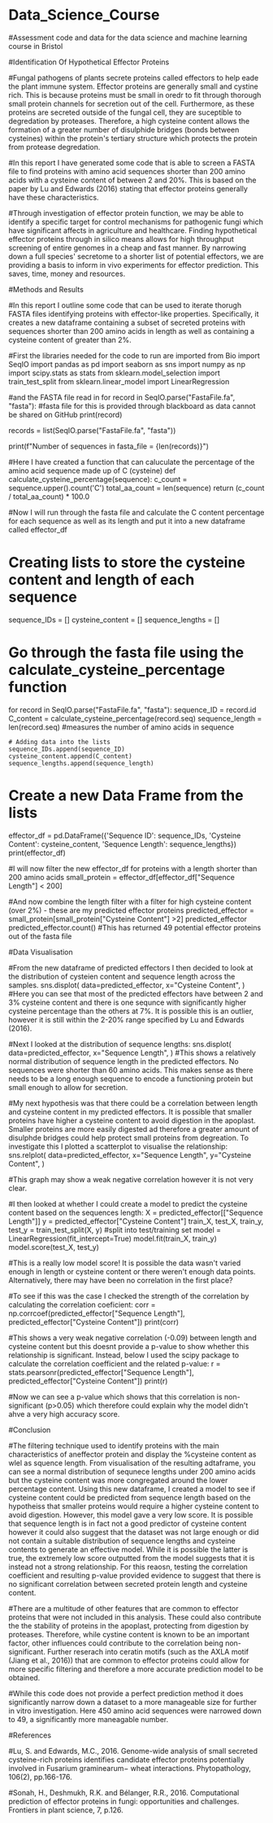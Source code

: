 # Data_Science_Course
#Assessment code and data for the data science and machine learning course in Bristol 

#Identification Of Hypothetical Effector Proteins

#Fungal pathogens of plants secrete proteins called effectors to help eade the plant immune system. Effector proteins are generally small and cystine rich. This is because proteins must be small in oredr to fit through thorough small protein channels for secretion out of the cell. Furthermore, as these proteins are secreted outside of the fungal cell, they are suceptible to degredation by proteases. Therefore, a high cysteine content allows the formation of a greater number of disulphide bridges (bonds between cysteines) within the protein's tertiary structure which protects the protein from protease degredation.

#In this report I have generated some code that is able to screen a FASTA file to find proteins with amino acid sequences shorter than 200 amino acids with a cysteine content of between 2 and 20%. This is based on the paper by Lu and Edwards (2016) stating that effector proteins generally have these characteristics.

#Through investigation of effector protein function, we may be able to identify a specific target for control mechanisms for pathogenic fungi which have significant affects in agriculture and healthcare. Finding hypothetical effector proteins through in silico means allows for high throughput screening of entire genomes in a cheap and fast manner. By narrowing down a full species' secretome to a shorter list of potential effectors, we are providing a basis to inform in vivo experiments for effector prediction. This saves, time, money and resources.

#Methods and Results

#In this report I outline some code that can be used to iterate thorugh FASTA files identifying proteins with effector-like properties. Specifically, it creates a new dataframe containing a subset of secreted proteins with sequences shorter than 200 amino acids in length as well as containing a cysteine content of greater than 2%.


#First the libraries needed for the code to run are imported
from Bio import SeqIO
import pandas as pd
import seaborn as sns
import numpy as np
import scipy.stats as stats
from sklearn.model_selection import train_test_split
from sklearn.linear_model import LinearRegression

#and the FASTA file read in 
for record in SeqIO.parse("FastaFile.fa", "fasta"): #fasta file for this is provided through blackboard as data cannot be shared on GitHub
    print(record)

records = list(SeqIO.parse("FastaFile.fa", "fasta"))

print(f"Number of sequences in fasta_file = {len(records)}")

#Here I have created a function that can caluculate the percentage of the amino acid sequence made up of C (cysteine)
def calculate_cysteine_percentage(sequence):
    c_count = sequence.upper().count('C')
    total_aa_count = len(sequence)
    return (c_count / total_aa_count) * 100.0 

#Now I will run through the fasta file and calculate the C content percentage for each sequence as well as its length and put it into a new dataframe called effector_df
# Creating lists to store the cysteine content and length of each sequence
sequence_IDs = []
cysteine_content = []
sequence_lengths = []

# Go through the fasta file using the calculate_cysteine_percentage function
for record in SeqIO.parse("FastaFile.fa", "fasta"):
    sequence_ID = record.id
    C_content = calculate_cysteine_percentage(record.seq)
    sequence_length = len(record.seq) #measures the number of amino acids in sequence

    # Adding data into the lists
    sequence_IDs.append(sequence_ID)
    cysteine_content.append(C_content)
    sequence_lengths.append(sequence_length)

# Create a new Data Frame from the lists
effector_df = pd.DataFrame({'Sequence ID': sequence_IDs, 'Cysteine Content': cysteine_content, 'Sequence Length': sequence_lengths})
print(effector_df)

#I will now filter the new effector_df for proteins with a length shorter than 200 amino acids
small_protein = effector_df[effector_df["Sequence Length"] < 200]

#And now combine the length filter with a filter for high cysteine content (over 2%) - these are my predicted effector proteins
predicted_effector = small_protein[small_protein["Cysteine Content"] >2]
predicted_effector
predicted_effector.count()
#This has returned 49 potential effector proteins out of the fasta file



#Data Visualisation

#From the new dataframe of predicted effectors I then decided to look at the distribution of cysteien content and sequence length across the samples.
sns.displot(
    data=predicted_effector,
    x="Cysteine Content",
)
#Here you can see that most of the predicted effectors have between 2 and 3% cysteine content and there is one sequnce with significantly higher cysteine percentage than the others at 7%. It is possible this is an outlier, however it is still within the 2-20% range specified by Lu and Edwards (2016).

#Next I looked at the distribution of sequence lengths:
sns.displot(
    data=predicted_effector,
    x="Sequence Length",
)
#This shows a relatively normal distribution of sequence length in the predicted effectors. No sequences were shorter than 60 amino acids. This makes sense as there needs to be a long enough sequence to encode a functioning protein but small enough to allow for secretion.

#My next hypothesis was that there could be a correlation between length and cysteine content in my predicted effectors. It is possible that smaller proteins have higher a cysteine content to avoid digestion in the apoplast. Smaller proteins are more easily digested ad therefore a greater amount of disulphde bridges could help protect small proteins from degreation. To investigate this I plotted a scatterplot to visualise the relationship:
sns.relplot(
    data=predicted_effector,
    x="Sequence Length",
    y="Cysteine Content",
)

#This graph may show a weak negative correlation however it is not very clear.

#I then looked at whether I could create a model to predict the cysteine content based on the sequences length:
X = predicted_effector[["Sequence Length"]] 
y = predicted_effector["Cysteine Content"]
train_X, test_X, train_y, test_y = train_test_split(X, y) #split into test/training set
model = LinearRegression(fit_intercept=True)
model.fit(train_X, train_y)
model.score(test_X, test_y)

#This is a really low model score! It is possible the data wasn't varied enough in length or cysteine content or there weren't enough data points. Alternatively, there may have been no correlation in the first place?

#To see if this was the case I checked the strength of the correlation by calculating the correlation coeficient:
corr = np.corrcoef(predicted_effector["Sequence Length"], predicted_effector["Cysteine Content"])
print(corr)

#This shows a very weak negative correlation (-0.09) between length and cysteine content but this doesnt provide a p-value to show whether this relationship is significant. Instead, below I used the scipy package to calculate the correlation coefficient and the related p-value:
r = stats.pearsonr(predicted_effector["Sequence Length"], predicted_effector["Cysteine Content"])
print(r)

#Now we can see a p-value which shows that this correlation is non-significant (p>0.05) which therefore could explain why the model didn't ahve a very high accuracy score.

#Conclusion 

#The filtering technique used to identify proteins with the main characteristics of aneffector protein and display the %cysteine content as wlel as squence length. From visualisation of the resulting adtaframe, you can see a normal distribution of sequnece lengths under 200 amino acids but the cysteine content was more congregated around the lower percentage content. Using this new dataframe, I created a model to see if cysteine content could be predicted from sequence length based on the hypotheiss that smaller proteins would require a higher cysteine content to avoid digestion. However, this model gave a very low score. It is possible that sequence length is in fact not a good predictor of cysteine content however it could also suggest that the dataset was not large enough or did not contain a suitable distribution of sequence lengths and cysteine contents to generate an effective model. While it is possible the latter is true, the extremely low score outputted from the model suggests that it is instead not a strong relationship. For this reaosn, testing the correlation coefficient and resulting p-value provided evidence to suggest that there is no significant correlation between secreted protein length and cysteine content.

#There are a multitude of other features that are common to effector proteins that were not included in this analysis. These could also contribute the the stability of proteins in the apoplast, protecting from digestion by proteases. Therefore, while cystine content is known to be an important factor, other influences could contribute to the correlation being non-significant. Further reserach into ceratin motifs (such as the AXLA motif (Jiang et al., 2016)) that are common to effector proteins could allow for more specific filtering and therefore a more accurate prediction model to be obtained.

#While this code does not provide a perfect prediction method it does significantly narrow down a dataset to a more manageable size for further in vitro investigation. Here 450 amino acid sequences were narrowed down to 49, a significantly more maneagable number.

#References

#Lu, S. and Edwards, M.C., 2016. Genome-wide analysis of small secreted cysteine-rich proteins identifies candidate effector proteins potentially involved in Fusarium graminearum− wheat interactions. Phytopathology, 106(2), pp.166-176.

#Sonah, H., Deshmukh, R.K. and Bélanger, R.R., 2016. Computational prediction of effector proteins in fungi: opportunities and challenges. Frontiers in plant science, 7, p.126.
